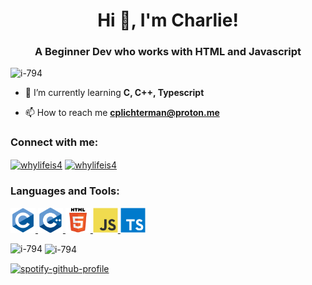 <h1 align="center">Hi 👋, I'm Charlie!</h1>
<h3 align="center">A Beginner Dev who works with HTML and Javascript</h3>

<p align="left"> <img src="https://komarev.com/ghpvc/?username=i-794&label=Profile%20views&color=0e75b6&style=flat" alt="i-794" /> </p>

- 🌱 I’m currently learning **C, C++, Typescript**

- 📫 How to reach me **cplichterman@proton.me**

<h3 align="left">Connect with me:</h3>
<p align="left">
<a href="https://twitter.com/whylifeis4" target="blank"><img align="center" src="https://raw.githubusercontent.com/rahuldkjain/github-profile-readme-generator/master/src/images/icons/Social/twitter.svg" alt="whylifeis4" height="30" width="40" /></a>
<a href="https://instagram.com/whylifeis4" target="blank"><img align="center" src="https://raw.githubusercontent.com/rahuldkjain/github-profile-readme-generator/master/src/images/icons/Social/instagram.svg" alt="whylifeis4" height="30" width="40" /></a>
</p>

<h3 align="left">Languages and Tools:</h3>
<p align="left"> <a href="https://www.cprogramming.com/" target="_blank" rel="noreferrer"> <img src="https://raw.githubusercontent.com/devicons/devicon/master/icons/c/c-original.svg" alt="c" width="40" height="40"/> </a> <a href="https://www.w3schools.com/cpp/" target="_blank" rel="noreferrer"> <img src="https://raw.githubusercontent.com/devicons/devicon/master/icons/cplusplus/cplusplus-original.svg" alt="cplusplus" width="40" height="40"/> </a> <a href="https://www.w3.org/html/" target="_blank" rel="noreferrer"> <img src="https://raw.githubusercontent.com/devicons/devicon/master/icons/html5/html5-original-wordmark.svg" alt="html5" width="40" height="40"/> </a> <a href="https://developer.mozilla.org/en-US/docs/Web/JavaScript" target="_blank" rel="noreferrer"> <img src="https://raw.githubusercontent.com/devicons/devicon/master/icons/javascript/javascript-original.svg" alt="javascript" width="40" height="40"/> </a> <a href="https://www.typescriptlang.org/" target="_blank" rel="noreferrer"> <img src="https://raw.githubusercontent.com/devicons/devicon/master/icons/typescript/typescript-original.svg" alt="typescript" width="40" height="40"/> </a> </p>

<p><img align="left" src="https://github-readme-stats.vercel.app/api/top-langs?username=i-794&show_icons=true&theme=merko&locale=en&layout=compact" alt="i-794" /></p>

<p>&nbsp;<img align="center" src="https://github-readme-stats.vercel.app/api?username=i-794&show_icons=true&locale=en" alt="i-794" /></p>

[![spotify-github-profile](https://spotify-github-profile.kittinanx.com/api/view?uid=3142lpejxvrlvih3mdgjsnuowy2u&cover_image=true&theme=default&show_offline=false&background_color=121212&interchange=false)](https://github.com/kittinan/spotify-github-profile)
